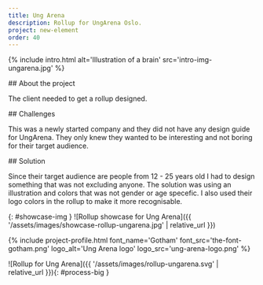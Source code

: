 ```yaml
---
title: Ung Arena
description: Rollup for UngArena Oslo.
project: new-element
order: 40
---
```


{% include intro.html
    alt='Illustration of a brain'
    src='intro-img-ungarena.jpg' %}

<div id="info-container">
<article markdown="1">
## About the project

The client needed to get a rollup designed.
</article>

<article markdown="1">
## Challenges

This was a newly started company and they did not have any design guide for
UngArena. They only knew they wanted to be interesting and not boring for their
target audience.
</article>

<article markdown="1">
## Solution

Since their target audience are people from 12 - 25 years old I had to design
something that was not excluding anyone. The solution was using an illustration
and colors that was not gender or age specefic. I also used their logo colors in
the rollup to make it more recognisable.
</article>
</div>

{: #showcase-img }
![Rollup showcase for Ung Arena]({{ '/assets/images/showcase-rollup-ungarena.jpg' | relative_url }})

{% include project-profile.html
    font_name='Gotham'
    font_src='the-font-gotham.png'
    logo_alt='Ung Arena logo'
    logo_src='ung-arena-logo.png' %}


![Rollup for Ung Arena]({{ '/assets/images/rollup-ungarena.svg' | relative_url }}){: #process-big }
